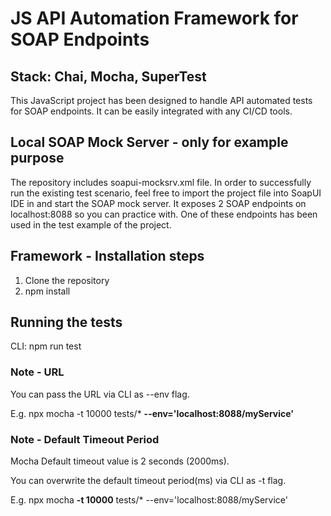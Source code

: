 # JS API Automation Framework for SOAP Endpoints

## Stack: Chai, Mocha, SuperTest

This JavaScript project has been designed to handle API automated tests for SOAP endpoints. It can be easily integrated with any CI/CD tools.

## Local SOAP Mock Server - only for example purpose
The repository includes soapui-mocksrv.xml file. In order to successfully run the existing test scenario, feel free to import the project file into SoapUI IDE in and start the SOAP mock server. It exposes 2 SOAP endpoints on localhost:8088 so you can practice with. One of these endpoints has been used in the test example of the project.

## Framework - Installation steps
1. Clone the repository
2. npm install

## Running the tests
CLI: npm run test

### Note - URL
You can pass the URL via CLI as --env flag.

E.g. npx mocha -t 10000 tests/*  **--env='localhost:8088/myService'**

### Note - Default Timeout Period
Mocha Default timeout value is 2 seconds (2000ms).

You can overwrite the default timeout period(ms) via CLI as -t flag.

E.g. npx mocha **-t 10000** tests/* --env='localhost:8088/myService'
